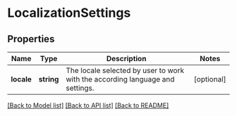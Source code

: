 # LocalizationSettings

## Properties
Name | Type | Description | Notes
------------ | ------------- | ------------- | -------------
**locale** | **string** | The locale selected by user to work with the according language and settings. | [optional] 

[[Back to Model list]](../../README.md#documentation-for-models) [[Back to API list]](../../README.md#documentation-for-api-endpoints) [[Back to README]](../../README.md)

